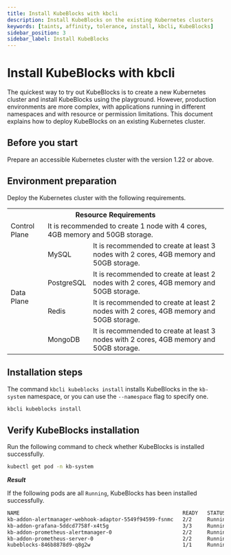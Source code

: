 ```yaml
---
title: Install KubeBlocks with kbcli
description: Install KubeBlocks on the existing Kubernetes clusters
keywords: [taints, affinity, tolerance, install, kbcli, KubeBlocks]
sidebar_position: 3
sidebar_label: Install KubeBlocks
---
```


# Install KubeBlocks with kbcli

The quickest way to try out KubeBlocks is to create a new Kubernetes cluster and install KubeBlocks using the playground. However, production environments are more complex, with applications running in different namespaces and with resource or permission limitations. This document explains how to deploy KubeBlocks on an existing Kubernetes cluster.

## Before you start

Prepare an accessible Kubernetes cluster with the version 1.22 or above.


## Environment preparation

Deploy the Kubernetes cluster with the following requirements.  

<table>
	<tr>
	    <th colspan="3">Resource Requirements</th>
	</tr >
	<tr>
	    <td >Control Plane</td>
	    <td colspan="2">It is recommended to create 1 node with 4 cores, 4GB memory and 50GB storage. </td>
	</tr >
	<tr >
	    <td rowspan="4">Data Plane</td>
	    <td> MySQL </td>
	    <td>It is recommended to create at least 3 nodes with 2 cores, 4GB memory and 50GB storage. </td>
	</tr>
	<tr>
	    <td> PostgreSQL </td>
        <td>It is recommended to create at least 2 nodes with 2 cores, 4GB memory and 50GB storage.  </td>
	</tr>
	<tr>
	    <td> Redis </td>
        <td>It is recommended to create at least 2 nodes with 2 cores, 4GB memory and 50GB storage. </td>
	</tr>
	<tr>
	    <td> MongoDB </td>
	    <td>It is recommended to create at least 3 nodes with 2 cores, 4GB memory and 50GB storage. </td>
	</tr>
</table>

## Installation steps

The command `kbcli kubeblocks install` installs KubeBlocks in the `kb-system` namespace, or you can use the `--namespace` flag to specify one.

```bash
kbcli kubeblocks install
```


## Verify KubeBlocks installation

Run the following command to check whether KubeBlocks is installed successfully.

```bash
kubectl get pod -n kb-system
```

***Result***

If the following pods are all `Running`, KubeBlocks has been installed successfully.

```bash
NAME                                                     READY   STATUS      RESTARTS   AGE
kb-addon-alertmanager-webhook-adaptor-5549f94599-fsnmc   2/2     Running     0          84s
kb-addon-grafana-5ddcd7758f-x4t5g                        3/3     Running     0          84s
kb-addon-prometheus-alertmanager-0                       2/2     Running     0          84s
kb-addon-prometheus-server-0                             2/2     Running     0          84s
kubeblocks-846b8878d9-q8g2w                              1/1     Running     0          98s
```
